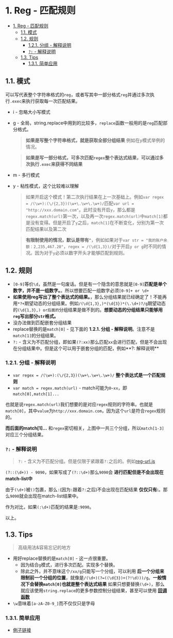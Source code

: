 # 1. Reg - 匹配规则

<!-- TOC -->

- [1. Reg - 匹配规则](#1-reg---匹配规则)
  - [1.1. 模式](#11-模式)
  - [1.2. 规则](#12-规则)
    - [1.2.1. 分组 - 解释说明](#121-分组---解释说明)
    - [`?:` - 解释说明](#---解释说明)
  - [1.3. Tips](#13-tips)
    - [1.3.1. 简单应用](#131-简单应用)

<!-- /TOC -->

## 1.1. 模式

可以写代表整个字符串格式的`reg`，或者写其中一部分格式`reg`并通过多次执行`.exec`来执行获取每一次匹配结果。

* i - 忽略大小写模式
* g - 全局，string.replace中用到的比较多，`replace`函数一般用的是`reg`匹配部分格式。

    > **如果是写整个字符串格式，就是获取全部分组结果** 例如在y模式举例的情况。

    > **如果是写一部分格式，可多次匹配`regex`整个表达式结果，可以通过多次执行`.exec`来获得不同结果**
    
* m - 多行模式
* y - 粘性模式，这个比较难以理解

   > 如果开启这个模式！第二次执行结果在上一次基础上。例如`var regex = /(\w+):(\/{2,3})(\w+\.\w+\.\w+)/`匹配`var url = "http://xxx.domain.com"`。此时没有开启`y`，那么都是`regex.match(url)`第一次，以及再一次`regex.match(url)`中`match[1]`都是没有变得。但是开启了`y`之后，`match[1]`在不断变化，分别为第一次匹配结果以及第二次

   > **有限制使用的情况，默认是带有`^`**，例如如果对于`var str = "我的账户余额：2,235,467.20"`，`regex = /(\d{1,3})/`对于开启`y or g`时不同的情况。因为对于`y`必须以数字开头才能够匹配到规则。

## 1.2. 规则

* `[0-9]`等价`\d`，虽然是一句废话。但是有一个隐含的意思就是`[0-9]`**匹配是单个数字，并不是一组数字。**。所以想要匹配一组数字必须`[0-9]+ or \d+`
* **如果使用reg写出了整个表达式的结果。**，那么分组结果就已经确定了！不能再用`*?+`期望动态的分组结果。例如`/(\d{1,3},)*(\d{3})*(\.\d+)?/g`期望动态的`(\d{1,3},) or后面的`分组结果是做不到的。**想要动态的分组结果只能够用`reg`写出部分`str`格式。**
* 没办法做到匹配嵌套分组结果
* replace替换的是`match[0]` - 见下面的 **1.2.1. 分组 - 解释说明**。注意不是`match[1]`的分组结果。
* `?:` - 含义为不匹配分组，即如果`(?:xx)`那么匹配`xx`会进行匹配，但是不会出现在分组结果中。但是这个可以用于嵌套分组的匹配，例如**?: 解释说明**

### 1.2.1. 分组 - 解释说明

* `var regex = /(\w+):(\/{2,3})(\w+\.\w+\.\w+)/` **整个表达式是一个匹配规则**
* `var match = regex.match(url)` - match可能为`0~xx`，即`match[0],match[1]...`

也就是说`regex.match(url)`我们想要的是对应`regex`规则的字符串。也就是`match[0]`，其中`value`为`http://xxx.domain.com`，因为这个`url`是符合`regex`规则的。

**而后面的match[1]...** 和`regex`密切相关，上图中一共三个分组，所以`match[1-3]`对应三个分组结果。

### `?:` - 解释说明

> `?:` - 含义为不匹配分组。但是仅限于紧跟着`?:`之后的。例如[reg-url.js](https://github.com/JiangWeixian/JS-Tips/blob/master/Reg/Reg-%E5%8C%B9%E9%85%8D%E8%A7%84%E5%88%99.md)

`(?::(\d+)) - 9090`，如果写成了`(?::\d+)`那么`9090`会 **进行匹配但是不会出现在match-list中**

由于`(\d+)`被`()`包裹，那么`:`(因为`:`跟着`?:`之后)不会出现在匹配结果 **仅仅只有:**。那么`9090`就会出现在match-list结果中。

作为对比，如果`(:\d+)`匹配的结果是`:9090`。

以上。

## 1.3. Tips

> 高级用法&容易忘记的地方

* 用好replace替换的是`match[0]` - 这一点很重要。
    * 因为结合`g`模式，进行多次匹配。实现多个替换。
    * 除此之外，并不意味这个`/xx/g`只能写一个分组，可以利用 **后一个分组来限制前一个分组的位置**，就像是`/(\d+)(?=((\d{3})+(?!\d)))/g`。**一般情况下会替换`match[0]`也就是整个表达式结果** 如果只想要替换`(\d+)`，那么就应该使用`string.replace`的更多参数控制分组结果，甚至可以使用 [**回调函数**](https://developer.mozilla.org/zh-CN/docs/Web/JavaScript/Reference/Global_Objects/String/replace#%E6%8C%87%E5%AE%9A%E4%B8%80%E4%B8%AA%E5%87%BD%E6%95%B0%E4%BD%9C%E4%B8%BA%E5%8F%82%E6%95%B0)
* `\w`意味着`[a-zA-Z0-9_]`而不仅仅只是字母

### 1.3.1. 简单应用

* [例子链接](https://github.com/JiangWeixian/JS-Tips/blob/master/Reg/Reg-%E5%85%A8%E9%83%A8%E5%8C%B9%E9%85%8D%E5%AE%9E%E4%BE%8B.md)